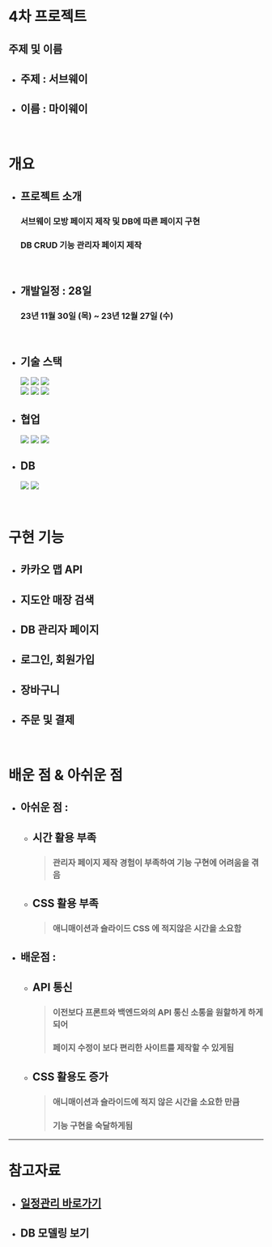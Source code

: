 # 4차 프로젝트

## 주제 및 이름
  - ## 주제 : 서브웨이
  - ## 이름 : 마이웨이

<br />

# 개요

- ## 프로젝트 소개
  ### 서브웨이 모방 페이지 제작 및 DB에 따른 페이지 구현
  ### DB CRUD 기능 관리자 페이지 제작 

<br />

- ## 개발일정 : 28일
  ### 23년 11월 30일 (목) ~ 23년 12월 27일 (수)

<br>

- ## 기술 스택
  <img src="https://img.shields.io/badge/html5-E34F26?style=for-the-badge&logo=html5&logoColor=white">
  <img src="https://img.shields.io/badge/css3-1572B6?style=for-the-badge&logo=css3&logoColor=white">
  <img src="https://img.shields.io/badge/javascript-F7DF1E?style=for-the-badge&logo=javascript&logoColor=black">
  <br />
  <img src="https://img.shields.io/badge/react-61DAFB?style=for-the-badge&logo=react&logoColor=black">
  <img src="https://img.shields.io/badge/node.js-339933?style=for-the-badge&logo=Node.js&logoColor=white">
  <img src="https://img.shields.io/badge/express-000000?style=for-the-badge&logo=express&logoColor=white">

- ## 협업
  <img src="https://img.shields.io/badge/kakaotalk-FFCD00?style=for-the-badge&logo=kakaotalk&logoColor=white">
  <img src="https://img.shields.io/badge/discord-5865F2?style=for-the-badge&logo=discord&logoColor=white">
  <img src="https://img.shields.io/badge/github-181717?style=for-the-badge&logo=github&logoColor=white">

- ## DB
  <img src="https://img.shields.io/badge/mysql-4479A1?style=for-the-badge&logo=mysql&logoColor=white">
  <img src="https://img.shields.io/badge/sequelize-52B0E7?style=for-the-badge&logo=sequelize&logoColor=white">

<br>

# 구현 기능

- ## 카카오 맵 API
- ## 지도안 매장 검색
- ## DB 관리자 페이지
- ## 로그인, 회원가입
- ## 장바구니
- ## 주문 및 결제

<br>

# 배운 점 & 아쉬운 점

- ## 아쉬운 점 :
    - ## 시간 활용 부족
      > ### 관리자 페이지 제작 경험이 부족하여 기능 구현에 어려움을 겪음
    - ## CSS 활용 부족
      > ### 애니매이션과 슬라이드 CSS 에 적지않은 시간을 소요함

- ## 배운점 :
    - ## API 통신
      > ### 이전보다 프론트와 백엔드와의 API 통신 소통을 원할하게 하게 되어
      > ### 페이지 수정이 보다 편리한 사이트를 제작할 수 있게됨
    - ## CSS 활용도 증가
      > ### 애니매이션과 슬라이드에 적지 않은 시간을 소요한 만큼
      > ### 기능 구현을 숙달하게됨

---

# 참고자료

- ## <a href="https://docs.google.com/spreadsheets/d/1drNUTOtFHtqffZ6alQuUwb4Z20koVz35DjbzICQPuvg/edit#gid=0">일정관리 바로가기</a>

- ## <a hef="https://dbdiagram.io/d/popol4-65692e373be149578717117f">DB 모델링 보기</a>